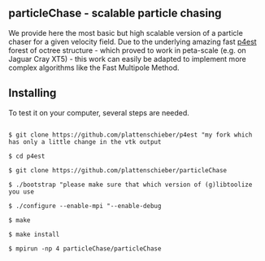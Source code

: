 particleChase - scalable particle chasing
----------------------
We provide here the most basic but high scalable version of a particle chaser for a given velocity field.  Due to the underlying amazing fast <a href="https://github.com/cburstedde/p4est">p4est</a> forest of octree structure - which proved to work in peta-scale (e.g. on Jaguar Cray XT5) - this work can easily be adapted to implement more complex algorithms like the Fast Multipole Method.</p>


Installing
----------------------
To test it on your computer, several steps are needed.

<code>
$ git clone https://github.com/plattenschieber/p4est "my fork which has only a little change in the vtk output<br>
$ cd p4est<br>
$ git clone https://github.com/plattenschieber/particleChase<br>
$ ./bootstrap "please make sure that which version of (g)libtoolize you use<br>
$ ./configure --enable-mpi "--enable-debug<br>
$ make<br>
$ make install<br>
$ mpirun -np 4 particleChase/particleChase <br>
</code>
